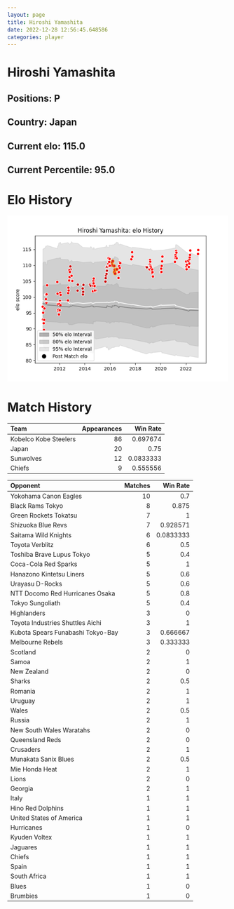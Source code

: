 ```yaml
---  
layout: page  
title: Hiroshi Yamashita  
date: 2022-12-28 12:56:45.648586  
categories: player  
---
```

# Hiroshi Yamashita

## Positions: P

## Country: Japan

## Current elo: 115.0

## Current Percentile: 95.0

# Elo History


![elo history](history_HiroshiYamashita.png)
# Match History


| Team                  |   Appearances |   Win Rate |
|:----------------------|--------------:|-----------:|
| Kobelco Kobe Steelers |            86 |  0.697674  |
| Japan                 |            20 |  0.75      |
| Sunwolves             |            12 |  0.0833333 |
| Chiefs                |             9 |  0.555556  |

| Opponent                          |   Matches |   Win Rate |
|:----------------------------------|----------:|-----------:|
| Yokohama Canon Eagles             |        10 |  0.7       |
| Black Rams Tokyo                  |         8 |  0.875     |
| Green Rockets Tokatsu             |         7 |  1         |
| Shizuoka Blue Revs                |         7 |  0.928571  |
| Saitama Wild Knights              |         6 |  0.0833333 |
| Toyota Verblitz                   |         6 |  0.5       |
| Toshiba Brave Lupus Tokyo         |         5 |  0.4       |
| Coca-Cola Red Sparks              |         5 |  1         |
| Hanazono Kintetsu Liners          |         5 |  0.6       |
| Urayasu D-Rocks                   |         5 |  0.6       |
| NTT Docomo Red Hurricanes Osaka   |         5 |  0.8       |
| Tokyo Sungoliath                  |         5 |  0.4       |
| Highlanders                       |         3 |  0         |
| Toyota Industries Shuttles Aichi  |         3 |  1         |
| Kubota Spears Funabashi Tokyo-Bay |         3 |  0.666667  |
| Melbourne Rebels                  |         3 |  0.333333  |
| Scotland                          |         2 |  0         |
| Samoa                             |         2 |  1         |
| New Zealand                       |         2 |  0         |
| Sharks                            |         2 |  0.5       |
| Romania                           |         2 |  1         |
| Uruguay                           |         2 |  1         |
| Wales                             |         2 |  0.5       |
| Russia                            |         2 |  1         |
| New South Wales Waratahs          |         2 |  0         |
| Queensland Reds                   |         2 |  0         |
| Crusaders                         |         2 |  1         |
| Munakata Sanix Blues              |         2 |  0.5       |
| Mie Honda Heat                    |         2 |  1         |
| Lions                             |         2 |  0         |
| Georgia                           |         2 |  1         |
| Italy                             |         1 |  1         |
| Hino Red Dolphins                 |         1 |  1         |
| United States of America          |         1 |  1         |
| Hurricanes                        |         1 |  0         |
| Kyuden Voltex                     |         1 |  1         |
| Jaguares                          |         1 |  1         |
| Chiefs                            |         1 |  1         |
| Spain                             |         1 |  1         |
| South Africa                      |         1 |  1         |
| Blues                             |         1 |  0         |
| Brumbies                          |         1 |  0         |